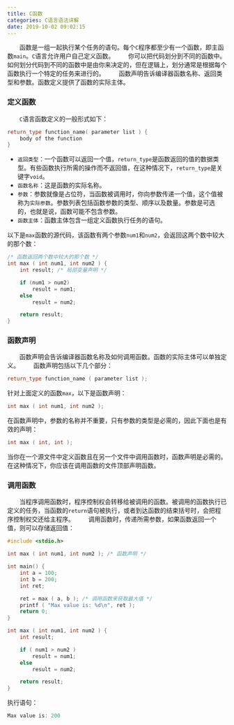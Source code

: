 ```yaml
---
title: C函数
categories: C语言语法详解
date: 2019-10-02 09:02:15
---
```

&emsp;&emsp;函数是一组一起执行某个任务的语句。每个`C`程序都至少有一个函数，即主函数`main`。`C`语言允许用户自己定义函数。<!--more-->
&emsp;&emsp;你可以把代码划分到不同的函数中。如何划分代码到不同的函数中是由你来决定的，但在逻辑上，划分通常是根据每个函数执行一个特定的任务来进行的。
&emsp;&emsp;函数声明告诉编译器函数名称、返回类型和参数。函数定义提供了函数的实际主体。

### 定义函数

&emsp;&emsp;`C`语言函数定义的一般形式如下：

``` cpp
return_type function_name( parameter list ) {
    body of the function
}
```

- `返回类型`：一个函数可以返回一个值，`return_type`是函数返回的值的数据类型。有些函数执行所需的操作而不返回值，在这种情况下，`return_type`是关键字`void`。
- `函数名称`：这是函数的实际名称。
- `参数`：参数就像是占位符，当函数被调用时，你向参数传递一个值，这个值被称为`实际参数`。参数列表包括函数参数的类型、顺序以及数量。参数是可选的，也就是说，函数可能不包含参数。
- `函数主体`：函数主体包含一组定义函数执行任务的语句。

以下是`max`函数的源代码，该函数有两个参数`num1`和`num2`，会返回这两个数中较大的那个数：

``` cpp
/* 函数返回两个数中较大的那个数 */
int max ( int num1, int num2 ) {
    int result; /* 局部变量声明 */

    if (num1 > num2)
        result = num1;
    else
        result = num2;

    return result;
}
```

### 函数声明

&emsp;&emsp;函数声明会告诉编译器函数名称及如何调用函数。函数的实际主体可以单独定义。
&emsp;&emsp;函数声明包括以下几个部分：

``` cpp
return_type function_name ( parameter list );
```

针对上面定义的函数`max`，以下是函数声明：

``` cpp
int max ( int num1, int num2 );
```

在函数声明中，参数的名称并不重要，只有参数的类型是必需的，因此下面也是有效的声明：

``` cpp
int max ( int, int );
```

当你在一个源文件中定义函数且在另一个文件中调用函数时，函数声明是必需的。在这种情况下，你应该在调用函数的文件顶部声明函数。

### 调用函数

&emsp;&emsp;当程序调用函数时，程序控制权会转移给被调用的函数。被调用的函数执行已定义的任务，当函数的`return`语句被执行，或者到达函数的结束括号时，会把程序控制权交还给主程序。
&emsp;&emsp;调用函数时，传递所需参数，如果函数返回一个值，则可以存储返回值：

``` cpp
#include <stdio.h>

int max ( int num1, int num2 ); /* 函数声明 */

int main() {
    int a = 100;
    int b = 200;
    int ret;

    ret = max ( a, b ); /* 调用函数来获取最大值 */
    printf ( "Max value is: %d\n", ret );
    return 0;
}

int max ( int num1, int num2 ) {
    int result;

    if ( num1 > num2 )
        result = num1;
    else
        result = num2;

    return result;
}
```

执行语句：

``` cpp
Max value is: 200
```